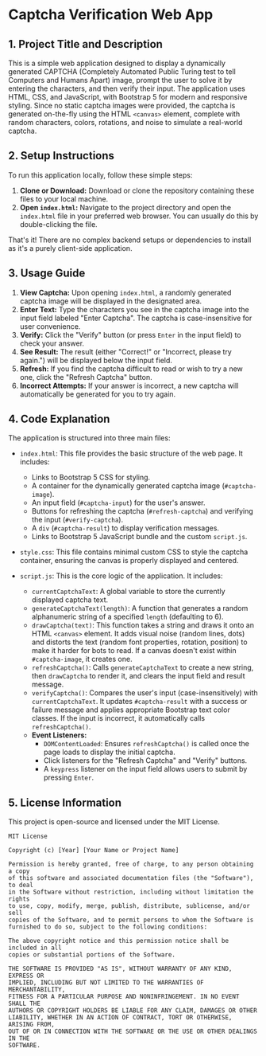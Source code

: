# Captcha Verification Web App

## 1. Project Title and Description

This is a simple web application designed to display a dynamically generated CAPTCHA (Completely Automated Public Turing test to tell Computers and Humans Apart) image, prompt the user to solve it by entering the characters, and then verify their input. The application uses HTML, CSS, and JavaScript, with Bootstrap 5 for modern and responsive styling. Since no static captcha images were provided, the captcha is generated on-the-fly using the HTML `<canvas>` element, complete with random characters, colors, rotations, and noise to simulate a real-world captcha.

## 2. Setup Instructions

To run this application locally, follow these simple steps:

1.  **Clone or Download:** Download or clone the repository containing these files to your local machine.
2.  **Open `index.html`:** Navigate to the project directory and open the `index.html` file in your preferred web browser. You can usually do this by double-clicking the file.

That's it! There are no complex backend setups or dependencies to install as it's a purely client-side application.

## 3. Usage Guide

1.  **View Captcha:** Upon opening `index.html`, a randomly generated captcha image will be displayed in the designated area.
2.  **Enter Text:** Type the characters you see in the captcha image into the input field labeled "Enter Captcha". The captcha is case-insensitive for user convenience.
3.  **Verify:** Click the "Verify" button (or press `Enter` in the input field) to check your answer.
4.  **See Result:** The result (either "Correct!" or "Incorrect, please try again.") will be displayed below the input field.
5.  **Refresh:** If you find the captcha difficult to read or wish to try a new one, click the "Refresh Captcha" button.
6.  **Incorrect Attempts:** If your answer is incorrect, a new captcha will automatically be generated for you to try again.

## 4. Code Explanation

The application is structured into three main files:

*   `index.html`: This file provides the basic structure of the web page. It includes:
    *   Links to Bootstrap 5 CSS for styling.
    *   A container for the dynamically generated captcha image (`#captcha-image`).
    *   An input field (`#captcha-input`) for the user's answer.
    *   Buttons for refreshing the captcha (`#refresh-captcha`) and verifying the input (`#verify-captcha`).
    *   A `div` (`#captcha-result`) to display verification messages.
    *   Links to Bootstrap 5 JavaScript bundle and the custom `script.js`.

*   `style.css`: This file contains minimal custom CSS to style the captcha container, ensuring the canvas is properly displayed and centered.

*   `script.js`: This is the core logic of the application. It includes:
    *   `currentCaptchaText`: A global variable to store the currently displayed captcha text.
    *   `generateCaptchaText(length)`: A function that generates a random alphanumeric string of a specified `length` (defaulting to 6).
    *   `drawCaptcha(text)`: This function takes a string and draws it onto an HTML `<canvas>` element. It adds visual noise (random lines, dots) and distorts the text (random font properties, rotation, position) to make it harder for bots to read. If a canvas doesn't exist within `#captcha-image`, it creates one.
    *   `refreshCaptcha()`: Calls `generateCaptchaText` to create a new string, then `drawCaptcha` to render it, and clears the input field and result message.
    *   `verifyCaptcha()`: Compares the user's input (case-insensitively) with `currentCaptchaText`. It updates `#captcha-result` with a success or failure message and applies appropriate Bootstrap text color classes. If the input is incorrect, it automatically calls `refreshCaptcha()`.
    *   **Event Listeners:**
        *   `DOMContentLoaded`: Ensures `refreshCaptcha()` is called once the page loads to display the initial captcha.
        *   Click listeners for the "Refresh Captcha" and "Verify" buttons.
        *   A `keypress` listener on the input field allows users to submit by pressing `Enter`.

## 5. License Information

This project is open-source and licensed under the MIT License.

```
MIT License

Copyright (c) [Year] [Your Name or Project Name]

Permission is hereby granted, free of charge, to any person obtaining a copy
of this software and associated documentation files (the "Software"), to deal
in the Software without restriction, including without limitation the rights
to use, copy, modify, merge, publish, distribute, sublicense, and/or sell
copies of the Software, and to permit persons to whom the Software is
furnished to do so, subject to the following conditions:

The above copyright notice and this permission notice shall be included in all
copies or substantial portions of the Software.

THE SOFTWARE IS PROVIDED "AS IS", WITHOUT WARRANTY OF ANY KIND, EXPRESS OR
IMPLIED, INCLUDING BUT NOT LIMITED TO THE WARRANTIES OF MERCHANTABILITY,
FITNESS FOR A PARTICULAR PURPOSE AND NONINFRINGEMENT. IN NO EVENT SHALL THE
AUTHORS OR COPYRIGHT HOLDERS BE LIABLE FOR ANY CLAIM, DAMAGES OR OTHER
LIABILITY, WHETHER IN AN ACTION OF CONTRACT, TORT OR OTHERWISE, ARISING FROM,
OUT OF OR IN CONNECTION WITH THE SOFTWARE OR THE USE OR OTHER DEALINGS IN THE
SOFTWARE.
```
